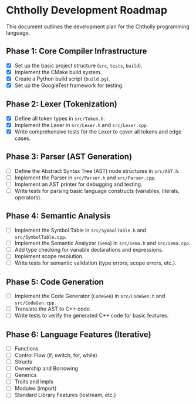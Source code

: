 # Chtholly Development Roadmap

This document outlines the development plan for the Chtholly programming language.

## Phase 1: Core Compiler Infrastructure

*   [x] Set up the basic project structure (`src`, `tests`, `build`).
*   [x] Implement the CMake build system.
*   [x] Create a Python build script (`build.py`).
*   [x] Set up the GoogleTest framework for testing.

## Phase 2: Lexer (Tokenization)

*   [x] Define all token types in `src/Token.h`.
*   [x] Implement the Lexer in `src/Lexer.h` and `src/Lexer.cpp`.
*   [x] Write comprehensive tests for the Lexer to cover all tokens and edge cases.

## Phase 3: Parser (AST Generation)

*   [ ] Define the Abstract Syntax Tree (AST) node structures in `src/AST.h`.
*   [ ] Implement the Parser in `src/Parser.h` and `src/Parser.cpp`.
*   [ ] Implement an AST printer for debugging and testing.
*   [ ] Write tests for parsing basic language constructs (variables, literals, operators).

## Phase 4: Semantic Analysis

*   [ ] Implement the Symbol Table in `src/SymbolTable.h` and `src/SymbolTable.cpp`.
*   [ ] Implement the Semantic Analyzer (`Sema`) in `src/Sema.h` and `src/Sema.cpp`.
*   [ ] Add type checking for variable declarations and expressions.
*   [ ] Implement scope resolution.
*   [ ] Write tests for semantic validation (type errors, scope errors, etc.).

## Phase 5: Code Generation

*   [ ] Implement the Code Generator (`CodeGen`) in `src/CodeGen.h` and `src/CodeGen.cpp`.
*   [ ] Translate the AST to C++ code.
*   [ ] Write tests to verify the generated C++ code for basic features.

## Phase 6: Language Features (Iterative)

*   [ ] Functions
*   [ ] Control Flow (if, switch, for, while)
*   [ ] Structs
*   [ ] Ownership and Borrowing
*   [ ] Generics
*   [ ] Traits and Impls
*   [ ] Modules (import)
*   [ ] Standard Library Features (iostream, etc.)
